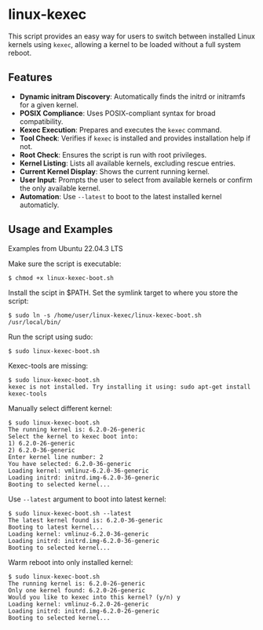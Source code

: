# linux-kexec

This script provides an easy way for users to switch between installed Linux kernels using `kexec`, allowing a kernel to be loaded without a full system reboot.

## Features

- **Dynamic initram Discovery**: Automatically finds the initrd or initramfs for a given kernel.
- **POSIX Compliance**: Uses POSIX-compliant syntax for broad compatibility.
- **Kexec Execution**: Prepares and executes the `kexec` command.
- **Tool Check**: Verifies if `kexec` is installed and provides installation help if not.
- **Root Check**: Ensures the script is run with root privileges.
- **Kernel Listing**: Lists all available kernels, excluding rescue entries.
- **Current Kernel Display**: Shows the current running kernel.
- **User Input**: Prompts the user to select from available kernels or confirm the only available kernel.
- **Automation**: Use `--latest` to boot to the latest installed kernel automaticly.

## Usage and Examples

Examples from Ubuntu 22.04.3 LTS

Make sure the script is executable:

```shell
$ chmod +x linux-kexec-boot.sh
```
Install the scipt in $PATH. Set the symlink target to where you store the script:

```shell
$ sudo ln -s /home/user/linux-kexec/linux-kexec-boot.sh /usr/local/bin/
```

Run the script using sudo:

```shell
$ sudo linux-kexec-boot.sh
```

Kexec-tools are missing:

```shell
$ sudo linux-kexec-boot.sh 
kexec is not installed. Try installing it using: sudo apt-get install kexec-tools
```

Manually select different kernel:

```shell
$ sudo linux-kexec-boot.sh 
The running kernel is: 6.2.0-26-generic
Select the kernel to kexec boot into:
1) 6.2.0-26-generic
2) 6.2.0-36-generic
Enter kernel line number: 2
You have selected: 6.2.0-36-generic
Loading kernel: vmlinuz-6.2.0-36-generic
Loading initrd: initrd.img-6.2.0-36-generic
Booting to selected kernel...
```

Use `--latest` argument to boot into latest kernel:

```shell
$ sudo linux-kexec-boot.sh --latest
The latest kernel found is: 6.2.0-36-generic
Booting to latest kernel...
Loading kernel: vmlinuz-6.2.0-36-generic
Loading initrd: initrd.img-6.2.0-36-generic
Booting to selected kernel...
```

Warm reboot into only installed kernel:

```shell
$ sudo linux-kexec-boot.sh 
The running kernel is: 6.2.0-26-generic
Only one kernel found: 6.2.0-26-generic
Would you like to kexec into this kernel? (y/n) y
Loading kernel: vmlinuz-6.2.0-26-generic
Loading initrd: initrd.img-6.2.0-26-generic
Booting to selected kernel...
```

